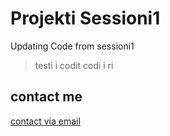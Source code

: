 # Projekti Sessioni1
Updating Code from sessioni1

> testi i codit
>  codi i ri

## contact me
[contact via email](mailto:qlirimbeqa10@gmail.com)
